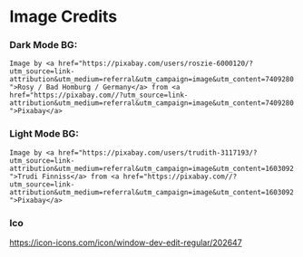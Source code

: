 # Image Credits

### Dark Mode BG:
```Image by <a href="https://pixabay.com/users/roszie-6000120/?utm_source=link-attribution&utm_medium=referral&utm_campaign=image&utm_content=7409280">Rosy / Bad Homburg / Germany</a> from <a href="https://pixabay.com//?utm_source=link-attribution&utm_medium=referral&utm_campaign=image&utm_content=7409280">Pixabay</a>```

### Light Mode BG:
```Image by <a href="https://pixabay.com/users/trudith-3117193/?utm_source=link-attribution&utm_medium=referral&utm_campaign=image&utm_content=1603092">Trudi Finniss</a> from <a href="https://pixabay.com//?utm_source=link-attribution&utm_medium=referral&utm_campaign=image&utm_content=1603092">Pixabay</a>```


### Ico
https://icon-icons.com/icon/window-dev-edit-regular/202647